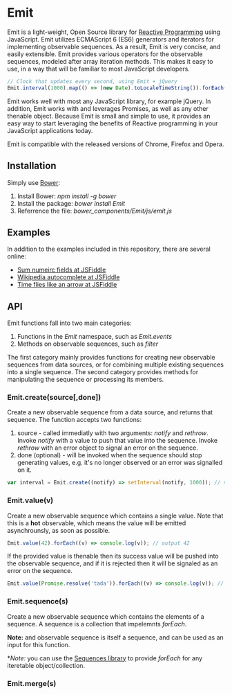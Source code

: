 # Emit
Emit is a light-weight, Open Source library for [Reactive Programming](https://gist.github.com/staltz/868e7e9bc2a7b8c1f754) using JavaScript. Emit utilizes ECMAScript 6 (ES6) generators and iterators for implementing observable sequences. As a result, Emit is very concise, and easily extensible. Emit provides various operators for the observable sequences, modeled after array iteration methods. This makes it easy to use, in a way that will be familiar to most JavaScript developers.

```javascript
// Clock that updates every second, using Emit + jQuery
Emit.interval(1000).map(() => (new Date).toLocaleTimeString()).forEach((t) => $clock.text(t));
```
Emit works well with most any JavaScript library, for example jQuery. In addition, Emit works with and leverages Promises, as well as any other thenable object.  Because Emit is small and simple to use, it provides an easy way to start leveraging the benefits of Reactive programming in your JavaScript applications today.

Emit is compatible with the released versions of Chrome, Firefox and Opera.

## Installation
Simply use [Bower](http://bower.io/):

1. Install Bower: *npm install -g bower*
2. Install the package: *bower install Emit*
3. Referrence the file: *bower_components/Emit/js/emit.js*
 
## Examples
In addition to the examples included in this repository, there are several online:

* [Sum numeirc fields at JSFiddle](http://jsfiddle.net/dansh/zLocda7m/)
* [Wikipedia autocomplete at JSFiddle](http://jsfiddle.net/dansh/kb1da60L/)
* [Time flies like an arrow at JSFiddle](http://jsfiddle.net/dansh/qchopp1g/)

## API
Emit functions fall into two main categories:

1. Functions in the *Emit* namespace, such as *Emit.events*
2. Methods on observable sequences, such as *filter*
 
The first category mainly provides functions for creating new observable sequences from data sources, or for combining multiple existing sequences into a single sequence. The second category provides methods for manipulating the sequence or processing its members.

### Emit.create(source[,done])
Create a new observable sequence from a data source, and returns that sequence. The function accepts two functions:

1. source - called immediatly with two arguments: *notify* and *rethrow*. Invoke *notify* with a value to push that value into the sequence. Invoke *rethrow* with an error object to signal an error on the sequence.
2. done (optional) - will be invoked when the sequence should stop generating values, e.g. it's no longer observed or an error was signalled on it.

```javascript
var interval = Emit.create((notify) => setInterval(notify, 1000)); // notify every second
```

### Emit.value(v)
Create a new observable sequence which contains a single value. Note that this is a **hot** observable, which means the value will be emitted asynchrounsly, as soon as possible.

```javascript
Emit.value(42).forEach((v) => console.log(v)); // output 42
```
If the provided value is thenable then its success value will be pushed into the observable sequence, and if it is rejected then it will be signaled as an error on the sequence.

```javascript
Emit.value(Promise.resolve('tada')).forEach((v) => console.log(v)); // output tada
```

### Emit.sequence(s)
Create a new observable sequence which contains the elements of a sequence. A sequence is a collection that impelemnts *forEach*.

**Note:** and observable sequence is itself a sequence, and can be used as an input for this function.

**Note:* you can use the [Sequences library](https://github.com/DanShappir/Sequences) to provide *forEach* for any iteretable object/collection.

### Emit.merge(s)
